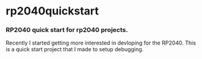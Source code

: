 # rp2040quickstart
### RP2040 quick start for rp2040 projects.
Recently I started getting more interested in devloping for the RP2040. This is a quick start project that I made to setup debugging.
